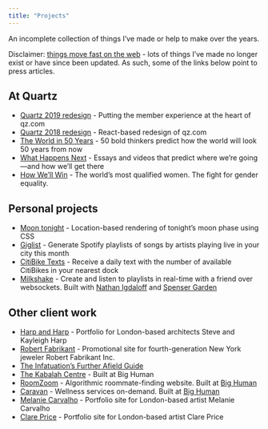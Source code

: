```yaml
---
title: "Projects"
---
```


An incomplete collection of things I’ve made or help to make over the years. 

Disclaimer: [things move fast on the web](/your-creations-will-not-outlast-you/) - lots of things I’ve made no longer exist or have since been updated. As such, some of the links below point to press articles.

## At Quartz
* [Quartz 2019 redesign](https://qz.com/1724663/putting-members-at-the-heart-of-quartz/) - Putting the member experience at the heart of qz.com
* [Quartz 2018 redesign](https://qz.com/1345184/version-5-of-qz-com-faster-smarter-and-ready-for-the-future/) - React-based redesign of qz.com
* [The World in 50 Years](https://qz.com/is/the-world-in-50-years/) - 50 bold thinkers predict how the world will look 50 years from now
* [What Happens Next](https://qz.com/is/what-happens-next-2/) - Essays and videos that predict where we’re going—and how we’ll get there
* [How We’ll Win](https://qz.com/work/is/how-well-win/) - The world’s most qualified women. The fight for gender equality.

## Personal projects
* [Moon tonight](https://moontonight.co/) - Location-based rendering of tonight’s moon phase using CSS
* [Giglist](https://github.com/jshakes/giglist) - Generate Spotify playlists of songs by artists playing live in your city this month
* [CitiBike Texts](https://github.com/jshakes/citibike-texts) - Receive a daily text with the number of available CitiBikes in your nearest dock
* [Milkshake](https://thenextweb.com/apps/2014/10/21/milkshake-simple-way-share-three-track-music-playlists-chat-friends-real-time/) - Create and listen to playlists in real-time with a friend over websockets. Built with [Nathan Igdaloff](http://igdaloff.com/) and [Spenser Garden](http://spenser.garden/)


## Other client work
* [Harp and Harp](http://harpandharp.co.uk/) - Portfolio for London-based architects Steve and Kayleigh Harp
* [Robert Fabrikant](https://robertfabrikant.com/) - Promotional site for fourth-generation New York jeweler Robert Fabrikant Inc.
* [The Infatuation’s Further Afield Guide](https://www.theinfatuation.com/world-travel-guides)
* [The Kabalah Centre](https://kabbalah.com/en) - Built at Big Human
* [RoomZoom](roomzoom.com) - Algorithmic roommate-finding website. Built at [Big Human](https://bighuman.com/)
* [Caravan](https://caravanwellness.com/) - Wellness services on-demand. Built at [Big Human](https://bighuman.com/)
* [Melanie Carvalho](http://melaniecarvalho.co.uk/) - Portfolio site for London-based artist Melanie Carvalho
* [Clare Price](http://www.clareprice.com/) - Portfolio site for London-based artist Clare Price
